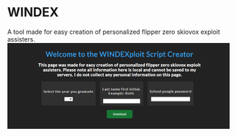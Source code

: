 # WINDEX
A tool made for easy creation of personalized flipper zero skiovox exploit assisters.
![alt text](https://github.com/spacedoutcode/WINDEX/blob/main/windex.jpg?raw=true)
